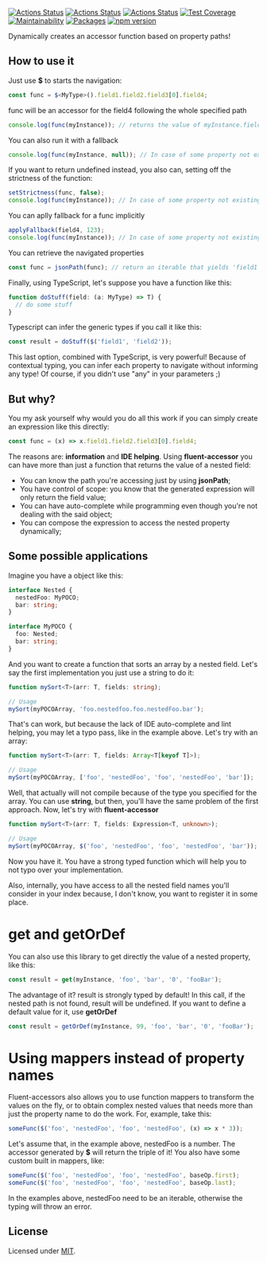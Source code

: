 [![Actions Status](https://github.com/Codibre/fluent-accessor/workflows/build/badge.svg)](https://github.com/Codibre/fluent-accessor/actions)
[![Actions Status](https://github.com/Codibre/fluent-accessor/workflows/test/badge.svg)](https://github.com/Codibre/fluent-accessor/actions)
[![Actions Status](https://github.com/Codibre/fluent-accessor/workflows/lint/badge.svg)](https://github.com/Codibre/fluent-accessor/actions)
[![Test Coverage](https://api.codeclimate.com/v1/badges/4bc45857f25baf6aef9c/test_coverage)](https://codeclimate.com/github/Codibre/fluent-accessor/test_coverage)
[![Maintainability](https://api.codeclimate.com/v1/badges/4bc45857f25baf6aef9c/maintainability)](https://codeclimate.com/github/Codibre/fluent-accessor/maintainability)
[![Packages](https://david-dm.org/Codibre/fluent-accessor.svg)](https://david-dm.org/Codibre/fluent-accessor)
[![npm version](https://badge.fury.io/js/fluent-accessor.svg)](https://badge.fury.io/js/fluent-accessor)

Dynamically creates an accessor function based on property paths!

## How to use it

Just use **\$** to starts the navigation:

```ts
const func = $<MyType>().field1.field2.field3[0].field4;
```

func will be an accessor for the field4 following the whole specified path

```ts
console.log(func(myInstance)); // returns the value of myInstance.field1.field2.field3[0].field4;
```

You can also run it with a fallback

```ts
console.log(func(myInstance, null)); // In case of some property not existing, it will return null;
```

If you want to return undefined instead, you also can, setting off the strictness of the function:

```ts
setStrictness(func, false);
console.log(func(myInstance)); // In case of some property not existing, it will return undefined;
```

You can aplly fallback for a func implicitly

```ts
applyFallback(field4, 123);
console.log(func(myInstance)); // In case of some property not existing, it will return 123;
```

You can retrieve the navigated properties

```ts
const func = jsonPath(func); // return an iterable that yields 'field1', 'field2', 'field3', '0' and, then, 'field4'
```

Finally, using TypeScript, let's suppose you have a function like this:

```ts
function doStuff(field: (a: MyType) => T) {
  // do some stuff
}
```

Typescript can infer the generic types if you call it like this:

```ts
const result = doStuff($('field1', 'field2'));
```

This last option, combined with TypeScript, is very powerful! Because of contextual typing, you can infer each
property to navigate without informing any type! Of course, if you didn't use "any" in your parameters ;)

## But why?

You my ask yourself why would you do all this work if you can simply create an expression like this directly:

```ts
const func = (x) => x.field1.field2.field3[0].field4;
```

The reasons are: **information** and **IDE helping**.
Using **fluent-accessor** you can have more than just a function that returns the value of a nested field:

- You can know the path you're accessing just by using **jsonPath**;
- You have control of scope: you know that the generated expression will only return the field value;
- You can have auto-complete while programming even though you're not dealing with the said object;
- You can compose the expression to access the nested property dynamically;

## Some possible applications

Imagine you have a object like this:

```ts
interface Nested {
  nestedFoo: MyPOCO;
  bar: string;
}

interface MyPOCO {
  foo: Nested;
  bar: string;
}
```

And you want to create a function that sorts an array by a nested field. Let's say the first implementation
you just use a string to do it:

```ts
function mySort<T>(arr: T, fields: string);

// Usage
mySort(myPOCOArray, 'foo.nestedfoo.foo.nestedFoo.bar');
```

That's can work, but because the lack of IDE auto-complete and lint helping, you may let a typo pass, like
in the example above.
Let's try with an array:

```ts
function mySort<T>(arr: T, fields: Array<T[keyof T]>);

// Usage
mySort(myPOCOArray, ['foo', 'nestedFoo', 'foo', 'nestedFoo', 'bar']);
```

Well, that actually will not compile because of the type you specified for the array. You can use **string**, but then, you'll have the same problem of the first approach.
Now, let's try with **fluent-accessor**

```ts
function mySort<T>(arr: T, fields: Expression<T, unknown>);

// Usage
mySort(myPOCOArray, $('foo', 'nestedFoo', 'foo', 'nestedFoo', 'bar'));
```

Now you have it. You have a strong typed function which will help you to not typo over your implementation.

Also, internally, you have access to all the nested field names you'll consider in your index because, I don't know, you want to register it in some place.

# get and getOrDef

You can also use this library to get directly the value of a nested property, like this:

```ts
const result = get(myInstance, 'foo', 'bar', '0', 'fooBar');
```

The advantage of it? result is strongly typed by default!
In this call, if the nested path is not found, result will be undefined.
If you want to define a default value for it, use **getOrDef**

```ts
const result = getOrDef(myInstance, 99, 'foo', 'bar', '0', 'fooBar');
```

# Using mappers instead of property names

Fluent-accessors also allows you to use function mappers to transform the values on the fly, or to obtain complex nested values
that needs more than just the property name to do the work.
For, example, take this:

```ts
someFunc($('foo', 'nestedFoo', 'foo', 'nestedFoo', (x) => x * 3));
```

Let's assume that, in the example above, nestedFoo is a number. The accessor generated by **$** will return the triple of it!
You also have some custom built in mappers, like:

```ts
someFunc($('foo', 'nestedFoo', 'foo', 'nestedFoo', baseOp.first);
someFunc($('foo', 'nestedFoo', 'foo', 'nestedFoo', baseOp.last);
```

In the examples above, nestedFoo need to be an iterable, otherwise the typing will throw an error.

## License

Licensed under [MIT](https://en.wikipedia.org/wiki/MIT_License).
